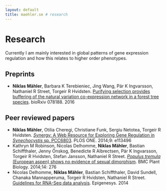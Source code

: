```yaml
---
layout: default
title: maehler.se # research
---
```


# Research

Currently I am mainly interested in global patterns of gene expression regulation and how this relates to higher order phenotypes.

## Preprints

- **Niklas Mähler**, Barbara K Terebieniec, Jing Wang, Pär K Ingvarsson, Nathaniel R Street, Torgeir R Hvidsten. [Purifying selection provides buffering of the natural variation co-expression network in a forest tree species][aspen-eqtl]. bioRxiv 078188. 2016

## Peer reviewed papers

- **Niklas Mähler**, Otilia Cheregi, Christiane Funk, Sergiu Netotea, Torgeir R Hvidsten. [*Syn*ergy: A Web Resource for Exploring Gene Regulation in *Synechocystis* sp. PCC6803][synergy]. PLOS ONE. 2014;9: e113496
- Kathryn M Robinson, Nicolas Delhomme, **Niklas Mähler**, Bastian Schiffthaler, Jenny Önskog, Benedicte R Albrectsen, Pär K Ingvarsson, Torgeir R Hvidsten, Stefan Jansson, Nathaniel R Street. [*Populus tremula* (European aspen) shows no evidence of sexual dimorphism][aspen-sex]. BMC Plant Biology. 2014;14: 276
- Nicolas Delhomme, **Niklas Mähler**, Bastian Schiffthaler, David Sundell, Chanaka Mannapperuma, Torgeir R Hvidsten, Nathaniel R Street. [Guidelines for RNA-Seq data analysis][rnaseq-guidelines]. Epigenesys. 2014

[aspen-eqtl]: <http://dx.doi.org/10.1101/078188>
[synergy]: <http://dx.doi.org/10.1371/journal.pone.0113496>
[aspen-sex]: <http://dx.doi.org/10.1186/s12870-014-0276-5>
[rnaseq-guidelines]: <http://www.epigenesys.eu/en/protocols/bio-informatics/1283-guidelines-for-rna-seq-data-analysis>
